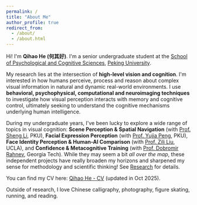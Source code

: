 ```yaml
---
permalink: /
title: "About Me"
author_profile: true
redirect_from: 
  - /about/
  - /about.html
---
```


Hi! I'm **Qihao He (何其好)**. I'm a senior undergraduate student at the [School of Psychological and Cognitive Sciences](https://www.psy.pku.edu.cn/index.htm), [Peking University](https://www.pku.edu.cn). 

My research lies at the intersection of **high-level vision and cognition**. I'm interested in how humans perceive, process and reason about complex visual information in natural and dynamic real-world environments. I use **behavioral, psychophysical, computational and neuroimaging techniques** to investigate how visual perception interacts with memory and cognitive control, ultimately seeking to understand the cognitive mechanisms underlying human intelligence.

During my undergraduate years, I've been lucky to explore a wide range of topics in visual cognition: **Scene Perception & Spatial Navigation** (with [Prof. Sheng Li](https://www.psy.pku.edu.cn/szdw/qzjy/jsyjy/ls/index.htm), PKU), **Facial Expression Perception** (with [Prof. Yujia Peng](https://www.ypeng.org), PKU), **Face Identity Perception & Human-AI Comparison** (with [Prof. Zili Liu](https://zililab.psych.ucla.edu), UCLA), and **Confidence & Metacognitive Training** (with [Prof. Dobromir Rahnev](https://rahnevlab.gatech.edu/index.html), Georgia Tech). While they may seem a bit *all over the map*, these independent projects have really broaden my horizons and sharpened my sense for methodology and scientific thinking! See [Research](/research/) for details. 

You can find my CV here: [Qihao He - CV](../assets/CV_QihaoHe.pdf) (updated in Oct 2025). 

Outside of research, I love Chinese calligraphy, photography, figure skating, running, and reading. 
